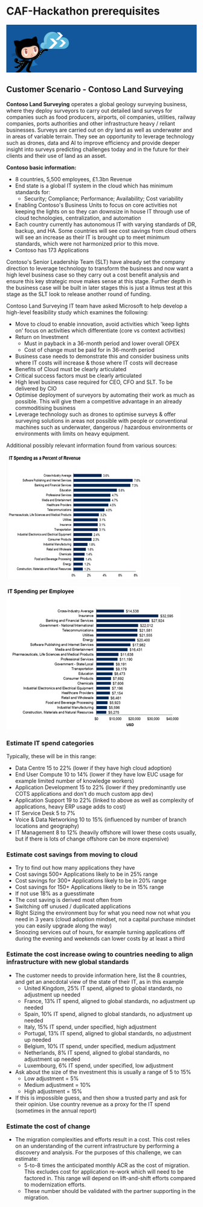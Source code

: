 # CAF-Hackathon prerequisites

![CAF Hackathon](./media/caf-hackathon-header.png)

## Customer Scenario - Contoso Land Surveying

**Contoso Land Surveying** operates a global geology surveying business, where they deploy surveyors to carry out detailed land surveys for companies such as food producers, airports, oil companies, utilities, railway companies, ports authorities and other infrastructure heavy / reliant businesses. Surveys are carried out on dry land as well as underwater and in areas of variable terrain. They see an opportunity to leverage technology such as drones, data and AI to improve efficiency and provide deeper insight into surveys predicting challenges today and in the future for their clients and their use of land as an asset.
 
**Contoso basic information:**

- 8 countries, 5,500 employees, £1.3bn Revenue
- End state is a global IT system in the cloud which has minimum standards for:
  - Security; Compliance; Performance; Availability; Cost variability
- Enabling Contoso's Business Units to focus on core activities not keeping the lights on so they can downsize in house IT through use of cloud technologies, centralization, and automation
- Each country currently has autonomous IT with varying standards of DR, backup, and HA. Some countries will see cost savings from cloud others will see an increase as their IT is brought up to meet minimum standards, which were not harmonized prior to this move.
- Contoso has 173 Applications

Contoso's Senior Leadership Team (SLT) have already set the company direction to leverage technology to transform the business and now want a high level business case so they carry out a cost benefit analysis and ensure this key strategic move makes sense at this stage. Further depth in the business case will be built in later stages this is just a litmus test at this stage as the SLT look to release another round of funding.  

Contoso Land Surveying IT team have asked Microsoft to help develop a high-level feasibility study which examines the following:

- Move to cloud to enable innovation, avoid activities which 'keep lights on' focus on activities which differentiate (core vs context activities)
- Return on Investment
  - Must in payback in a 36-month period and lower overall OPEX
  - Cost of change must be paid for in 36-month period
- Business case needs to demonstrate this and consider business units where IT costs will increase & those where IT costs will decrease
- Benefits of Cloud must be clearly articulated
- Critical success factors must be clearly articulated
- High level business case required for CEO, CFO and SLT. To be delivered by CIO
- Optimise deployment of surveyors by automating their work as much as possible. This will give them a competitive advantage in an already commoditising business
- Leverage technology such as drones to optimise surveys & offer surveying solutions in areas not possible with people or conventional machines such as underwater, dangerous / hazardous environments or environments with limits on heavy equipment.

Additional possibly relevant information found from various sources:

![IT spending as a percent of revenue](media/IT-spending-as-percent-of-revenue.png)

![IT spending per employee](media/IT-spending-per-employee.png)

### Estimate IT spend categories

Typically, these will be in this range:

- Data Centre 15 to 22% (lower if they have high cloud adoption)
- End User Compute 10 to 14% (lower if they have low EUC usage for example limited number of knowledge workers)
- Application Development 15 to 22% (lower if they predominantly use COTS applications and don't do much custom app dev)
- Application Support 19 to 22% (linked to above as well as complexity of applications, heavy ERP usage adds to cost)
- IT Service Desk 5 to 7%
- Voice & Data Networking 10 to 15% (influenced by number of branch locations and geography)
- IT Management 8 to 12% (heavily offshore will lower these costs usually, but if there is lots of change offshore can be more expensive)

### Estimate cost savings from moving to cloud

- Try to find out how many applications they have
- Cost savings 500+ Applications likely to be in 25% range
- Cost savings for 300+ Applications likely to be in 20% range
- Cost savings for 150+ Applications likely to be in 15% range
- If not use 18% as a guesstimate
- The cost saving is derived most often from
- Switching off unused / duplicated applications
- Right Sizing the environment buy for what you need now not what you need in 3 years (cloud adoption mindset, not a capital purchase mindset you can easily upgrade along the way)
- Snoozing services out of hours, for example turning applications off during the evening and weekends can lower costs by at least a third

### Estimate the cost increase owing to countries needing to align infrastructure with new global standards

- The customer needs to provide information here, list the 8 countries, and get an anecdotal view of the state of their IT, as in this example
  - United Kingdom, 25% IT spend, aligned to global standards, no adjustment up needed
  - France, 13% IT spend, aligned to global standards, no adjustment up needed
  - Spain, 10% IT spend, aligned to global standards, no adjustment up needed
  - Italy, 15% IT spend, under specified, high adjustment
  - Portugal, 13% IT spend, aligned to global standards, no adjustment up needed
  - Belgium, 10% IT spend, under specified, medium adjustment
  - Netherlands, 8% IT spend, aligned to global standards, no adjustment up needed
  - Luxembourg, 6% IT spend, under specified, low adjustment
- Ask about the size of the investment this is usually a range of 5 to 15%
  - Low adjustment = 5%
  - Medium adjustment = 10%
  - High adjustment = 15%
- If this is impossible guess, and then show a trusted party and ask for their opinion. Use country revenue as a proxy for the IT spend (sometimes in the annual report)

### Estimate the cost of change

- The migration complexities and efforts result in a cost.  This cost relies on an understanding of the current infrastructure by performing a discovery and analysis. For the purposes of this challenge, we can estimate:
  - 5-to-8 times the anticipated monthly ACR as the cost of migration.  This excludes cost for application re-work which will need to be factored in. This range will depend on lift-and-shift efforts compared to modernization efforts.
  - These number should be validated with the partner supporting in the migration.
